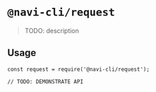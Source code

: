 # `@navi-cli/request`

> TODO: description

## Usage

```
const request = require('@navi-cli/request');

// TODO: DEMONSTRATE API
```
